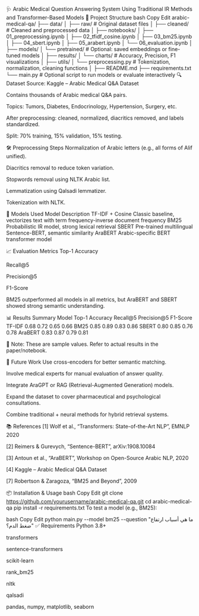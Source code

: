 🩺 Arabic Medical Question Answering System
Using Traditional IR Methods and Transformer-Based Models
📂 Project Structure
bash
Copy
Edit
arabic-medical-qa/
├── data/
│   ├── raw/              # Original dataset files
│   ├── cleaned/          # Cleaned and preprocessed data
│
├── notebooks/
│   ├── 01_preprocessing.ipynb
│   ├── 02_tfidf_cosine.ipynb
│   ├── 03_bm25.ipynb
│   ├── 04_sbert.ipynb
│   ├── 05_arabert.ipynb
│   └── 06_evaluation.ipynb
│
├── models/
│   └── pretrained/       # Optional: saved embeddings or fine-tuned models
│
├── results/
│   └── charts/           # Accuracy, Precision, F1 visualizations
│
├── utils/
│   └── preprocessing.py  # Tokenization, normalization, cleaning functions
│
├── README.md
├── requirements.txt
└── main.py               # Optional script to run models or evaluate interactively
🔍 Dataset
Source: Kaggle – Arabic Medical Q&A Dataset

Contains thousands of Arabic medical Q&A pairs.

Topics: Tumors, Diabetes, Endocrinology, Hypertension, Surgery, etc.

After preprocessing: cleaned, normalized, diacritics removed, and labels standardized.

Split: 70% training, 15% validation, 15% testing.

🛠️ Preprocessing Steps
Normalization of Arabic letters (e.g., all forms of Alif unified).

Diacritics removal to reduce token variation.

Stopwords removal using NLTK Arabic list.

Lemmatization using Qalsadi lemmatizer.

Tokenization with NLTK.

🧠 Models Used
Model	Description
TF-IDF + Cosine	Classic baseline, vectorizes text with term frequency-inverse document frequency
BM25	Probabilistic IR model, strong lexical retrieval
SBERT	Pre-trained multilingual Sentence-BERT, semantic similarity
AraBERT	Arabic-specific BERT transformer model

📈 Evaluation Metrics
Top-1 Accuracy

Recall@5

Precision@5

F1-Score

BM25 outperformed all models in all metrics, but AraBERT and SBERT showed strong semantic understanding.

📊 Results Summary
Model	Top-1 Accuracy	Recall@5	Precision@5	F1-Score
TF-IDF	0.68	0.72	0.65	0.66
BM25	0.85	0.89	0.83	0.86
SBERT	0.80	0.85	0.76	0.78
AraBERT	0.83	0.87	0.79	0.81

📌 Note: These are sample values. Refer to actual results in the paper/notebook.

🔮 Future Work
Use cross-encoders for better semantic matching.

Involve medical experts for manual evaluation of answer quality.

Integrate AraGPT or RAG (Retrieval-Augmented Generation) models.

Expand the dataset to cover pharmaceutical and psychological consultations.

Combine traditional + neural methods for hybrid retrieval systems.

📚 References
[1] Wolf et al., “Transformers: State-of-the-Art NLP”, EMNLP 2020

[2] Reimers & Gurevych, “Sentence-BERT”, arXiv:1908.10084

[3] Antoun et al., “AraBERT”, Workshop on Open-Source Arabic NLP, 2020

[4] Kaggle – Arabic Medical Q&A Dataset

[7] Robertson & Zaragoza, “BM25 and Beyond”, 2009

📦 Installation & Usage
bash
Copy
Edit
git clone https://github.com/yourusername/arabic-medical-qa.git
cd arabic-medical-qa
pip install -r requirements.txt
To test a model (e.g., BM25):

bash
Copy
Edit
python main.py --model bm25 --question "ما هي أسباب ارتفاع ضغط الدم؟"
✅ Requirements
Python 3.8+

transformers

sentence-transformers

scikit-learn

rank_bm25

nltk

qalsadi

pandas, numpy, matplotlib, seaborn
